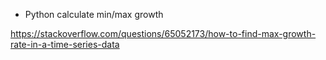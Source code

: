 - Python calculate min/max growth

https://stackoverflow.com/questions/65052173/how-to-find-max-growth-rate-in-a-time-series-data
